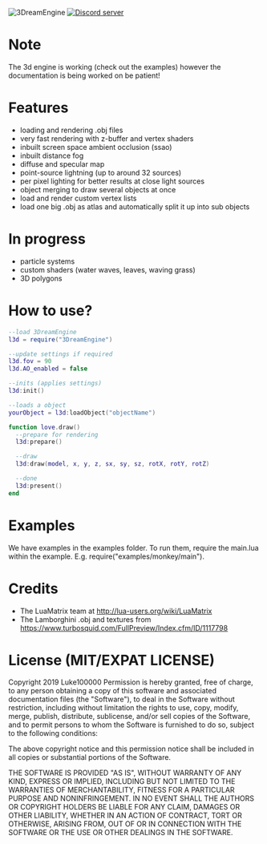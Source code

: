 ![3DreamEngine](https://owo.whats-th.is/9ceoazf.png)
<a href="https://discord.gg/hpmZxNQ"><img src="https://discordapp.com/api/guilds/561664262481641482/embed.png" alt="Discord server" /></a>

# Note
The 3d engine is working (check out the examples) however the documentation is being worked on be patient!

# Features
* loading and rendering .obj files
* very fast rendering with z-buffer and vertex shaders
* inbuilt screen space ambient occlusion (ssao)
* inbuilt distance fog
* diffuse and specular map
* point-source lightning (up to around 32 sources)
* per pixel lighting for better results at close light sources
* object merging to draw several objects at once
* load and render custom vertex lists
* load one big .obj as atlas and automatically split it up into sub objects

# In progress
* particle systems
* custom shaders (water waves, leaves, waving grass)
* 3D polygons

# How to use?
```lua
--load 3DreamEngine
l3d = require("3DreamEngine")

--update settings if required
l3d.fov = 90
l3d.AO_enabled = false

--inits (applies settings)
l3d:init()

--loads a object
yourObject = l3d:loadObject("objectName")

function love.draw()
  --prepare for rendering
  l3d:prepare()

  --draw
  l3d:draw(model, x, y, z, sx, sy, sz, rotX, rotY, rotZ)

  --done
  l3d:present()
end
```

# Examples
We have examples in the examples folder. To run them, require the main.lua within the example. E.g. require("examples/monkey/main").

# Credits
- The LuaMatrix team at http://lua-users.org/wiki/LuaMatrix
- The Lamborghini .obj and textures from https://www.turbosquid.com/FullPreview/Index.cfm/ID/1117798

# License (MIT/EXPAT LICENSE)
Copyright 2019 Luke100000
Permission is hereby granted, free of charge, to any person obtaining a copy of this software and associated documentation files (the "Software"), to deal in the Software without restriction, including without limitation the rights to use, copy, modify, merge, publish, distribute, sublicense, and/or sell copies of the Software, and to permit persons to whom the Software is furnished to do so, subject to the following conditions:

The above copyright notice and this permission notice shall be included in all copies or substantial portions of the Software.

THE SOFTWARE IS PROVIDED "AS IS", WITHOUT WARRANTY OF ANY KIND, EXPRESS OR IMPLIED, INCLUDING BUT NOT LIMITED TO THE WARRANTIES OF MERCHANTABILITY, FITNESS FOR A PARTICULAR PURPOSE AND NONINFRINGEMENT. IN NO EVENT SHALL THE AUTHORS OR COPYRIGHT HOLDERS BE LIABLE FOR ANY CLAIM, DAMAGES OR OTHER LIABILITY, WHETHER IN AN ACTION OF CONTRACT, TORT OR OTHERWISE, ARISING FROM, OUT OF OR IN CONNECTION WITH THE SOFTWARE OR THE USE OR OTHER DEALINGS IN THE SOFTWARE.
